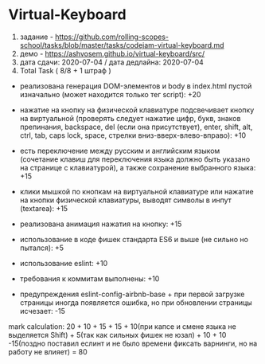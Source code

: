 # Virtual-Keyboard
1. задание - https://github.com/rolling-scopes-school/tasks/blob/master/tasks/codejam-virtual-keyboard.md
2. демо - https://ashvosem.github.io/virtual-keyboard/src/
3. дата сдачи: 2020-07-04 / дата дедлайна: 2020-07-04
4. Total
Task ( 8/8 + 1 штраф )

* реализована генерация DOM-элементов и body в index.html пустой изначально (может находится только тег script): +20
* нажатие на кнопку на физической клавиатуре подсвечивает кнопку на виртуальной (проверять следует нажатие цифр, букв, знаков препинания, backspace, del (если она присутствует), enter, shift, alt, ctrl, tab, caps lock, space, стрелки вниз-вверх-влево-вправо): +10
* есть переключение между русским и английским языком (сочетание клавиш для переключения языка должно быть указано на странице с клавиатурой), а также сохранение выбранного языка: +15
* клики мышкой по кнопкам на виртуальной клавиатуре или нажатие на кнопки физической клавиатуры, выводят символы в инпут (textarea): +15
* реализована анимация нажатия на кнопку: +15
* использование в коде фишек стандарта ES6 и выше (не сильно но пытался): +5
* использование eslint: +10
* требования к коммитам выполнены: +10

* предупреждения eslint-config-airbnb-base + при первой загрузке страницы иногда появляется ошибка, но при обновлении страницы исчезает: -15

mark calculation:
20 + 10 + 15 + 15 + 10(при капсе и смене языка не выделяется Shift) + 5(так как сильных фишек не юзал) + 10 + 10 -15(поздно поставил еслинт и не было времени фиксать варнинги, но на работу не влияет) = 80
